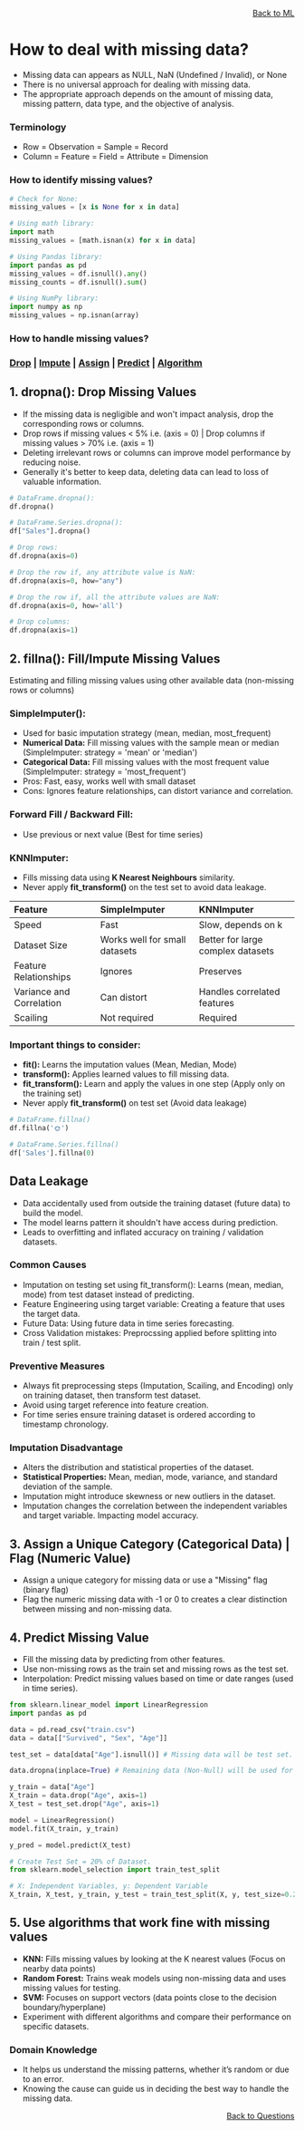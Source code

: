 <p align='right'><a align="right" href="https://github.com/KIRANKUMAR7296/Library/blob/main/Machine%20Learning/Machine%20Learning%20Models.md">Back to ML</a></p>

# **How to deal with missing data?**
- Missing data can appears as NULL, NaN (Undefined / Invalid), or None
- There is no universal approach for dealing with missing data.
- The appropriate approach depends on the amount of missing data, missing pattern, data type, and the objective of analysis.

### Terminology
- Row = Observation = Sample = Record 
- Column = Feature = Field = Attribute = Dimension 

### How to identify missing values?
```python
# Check for None:
missing_values = [x is None for x in data]

# Using math library: 
import math 
missing_values = [math.isnan(x) for x in data]

# Using Pandas library:
import pandas as pd 
missing_values = df.isnull().any()
missing_counts = df.isnull().sum()

# Using NumPy library:
import numpy as np
missing_values = np.isnan(array)
```

### How to handle missing values?

<h3><a href="#del">Drop</a> | <a href="#impute">Impute</a> | <a href="#assign">Assign</a> | <a href="#predict">Predict</a> | <a href="#algo">Algorithm</a></h3>

<h2 name="del">1. dropna(): Drop Missing Values</h2>

- If the missing data is negligible and won't impact analysis, drop the corresponding rows or columns.
- Drop rows if missing values < 5% i.e. (axis = 0) | Drop columns if missing values > 70% i.e. (axis = 1)
- Deleting irrelevant rows or columns can improve model performance by reducing noise.
- Generally it's better to keep data, deleting data can lead to loss of valuable information.
  
```python
# DataFrame.dropna():
df.dropna()

# DataFrame.Series.dropna():
df["Sales"].dropna()

# Drop rows:
df.dropna(axis=0)

# Drop the row if, any attribute value is NaN:
df.dropna(axis=0, how="any")

# Drop the row if, all the attribute values are NaN:
df.dropna(axis=0, how='all')

# Drop columns:
df.dropna(axis=1)
```

<h2 name="impute">2. fillna(): Fill/Impute Missing Values</h2>

Estimating and filling missing values using other available data (non-missing rows or columns)

### SimpleImputer():
- Used for basic imputation strategy (mean, median, most_frequent)
- **Numerical Data:** Fill missing values with the sample mean or median (SimpleImputer: strategy = 'mean' or 'median') 
- **Categorical Data:** Fill missing values with the most frequent value (SimpleImputer: strategy = 'most_frequent')
- Pros: Fast, easy, works well with small dataset
- Cons: Ignores feature relationships, can distort variance and correlation.

### Forward Fill / Backward Fill:
- Use previous or next value (Best for time series)
  
### KNNImputer: 
- Fills missing data using **K Nearest Neighbours** similarity.
- Never apply **fit_transform()** on the test set to avoid data leakage.

Feature | SimpleImputer | KNNImputer
:--- | :--- | :---
Speed | Fast | Slow, depends on k
Dataset Size | Works well for small datasets | Better for large complex datasets
Feature Relationships | Ignores | Preserves
Variance and Correlation | Can distort | Handles correlated features
Scailing | Not required | Required

### Important things to consider:
- **fit():** Learns the imputation values (Mean, Median, Mode)
- **transform():** Applies learned values to fill missing data.
- **fit_transform():** Learn and apply the values in one step (Apply only on the training set)
- Never apply **fit_transform()** on test set (Avoid data leakage)

```python
# DataFrame.fillna()
df.fillna('🌞')

# DataFrame.Series.fillna()
df['Sales'].fillna(0)
```

## Data Leakage 
- Data accidentally used from outside the training dataset (future data) to build the model.
- The model learns pattern it shouldn't have access during prediction.
- Leads to overfitting and inflated accuracy on training / validation datasets.

### Common Causes
- Imputation on testing set using fit_transform(): Learns (mean, median, mode) from test dataset instead of predicting.
- Feature Engineering using target variable: Creating a feature that uses the target data.
- Future Data: Using future data in time series forecasting.
- Cross Validation mistakes: Preprocssing applied before splitting into train / test split.

### Preventive Measures
- Always fit preprocessing steps (Imputation, Scailing, and Encoding) only on training dataset, then transform test dataset.
- Avoid using target reference into feature creation.
- For time series ensure training dataset is ordered according to timestamp chronology.

### Imputation Disadvantage
- Alters the distribution and statistical properties of the dataset.
- **Statistical Properties:** Mean, median, mode, variance, and standard deviation of the sample.
- Imputation might introduce skewness or new outliers in the dataset.
- Imputation changes the correlation between the independent variables and target variable. Impacting model accuracy.

<h2 name="assign">3. Assign a Unique Category (Categorical Data) | Flag (Numeric Value)</h2>

- Assign a unique category for missing data or use a "Missing" flag (binary flag)
- Flag the numeric missing data with -1 or 0 to creates a clear distinction between missing and non-missing data.

<h2 name="predict">4. Predict Missing Value</h2>

- Fill the missing data by predicting from other features.
- Use non-missing rows as the train set and missing rows as the test set.
- Interpolation: Predict missing values based on time or date ranges (used in time series).

```python
from sklearn.linear_model import LinearRegression
import pandas as pd

data = pd.read_csv("train.csv")
data = data[["Survived", "Sex", "Age"]]

test_set = data[data["Age"].isnull()] # Missing data will be test set.

data.dropna(inplace=True) # Remaining data (Non-Null) will be used for training the model.

y_train = data["Age"]
X_train = data.drop("Age", axis=1)
X_test = test_set.drop("Age", axis=1)

model = LinearRegression()
model.fit(X_train, y_train)

y_pred = model.predict(X_test)
```

```python
# Create Test Set = 20% of Dataset.
from sklearn.model_selection import train_test_split

# X: Independent Variables, y: Dependent Variable
X_train, X_test, y_train, y_test = train_test_split(X, y, test_size=0.2, random_state=1)
```

<h2 name="algo"> 5. Use algorithms that work fine with missing values</h2>

- **KNN:** Fills missing values by looking at the K nearest values (Focus on nearby data points)
- **Random Forest:** Trains weak models using non-missing data and uses missing values for testing.
- **SVM:** Focuses on support vectors (data points close to the decision boundary/hyperplane)
- Experiment with different algorithms and compare their performance on specific datasets.

### Domain Knowledge
- It helps us understand the missing patterns, whether it’s random or due to an error.
- Knowing the cause can guide us in deciding the best way to handle the missing data.

<p align='right'><a align="right" href="https://github.com/KIRANKUMAR7296/Library/blob/main/Interview.md">Back to Questions</a></p>
